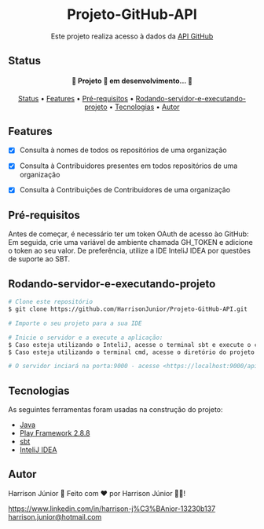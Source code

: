 <h1 align="center">Projeto-GitHub-API</h1>

<p align="center">Este projeto realiza acesso à dados da <a href="https://docs.github.com/pt/rest"> API GitHub </a></p>

## Status

<h4 align="center"> 
	🚧  Projeto 🚀 em desenvolvimento...  🚧
</h4>


<p align="center">
 <a href="#Status">Status</a> •
 <a href="#Features">Features</a> • 
 <a href="#Pré-requisitos">Pré-requisitos</a> •  
 <a href="#Rodando-servidor-e-executando-projeto">Rodando-servidor-e-executando-projeto</a> •
 <a href="#Tecnologias">Tecnologias</a> •
 <a href="#Autor">Autor</a>
</p>

## Features

- [x] Consulta à nomes de todos os repositórios de uma organização
- [x] Consulta à Contribuidores presentes em todos repositórios de uma organização
- [x] Consulta à Contribuições de Contribuidores de uma organização


## Pré-requisitos

Antes de começar, é necessário ter um token OAuth de acesso ào GitHub:
Em seguida, crie uma variável de ambiente chamada GH_TOKEN e adicione o token ao seu valor.
De preferência, utilize a IDE InteliJ IDEA por questões de suporte ao SBT.


## Rodando-servidor-e-executando-projeto

```bash
# Clone este repositório
$ git clone https://github.com/HarrisonJunior/Projeto-GitHub-API.git

# Importe o seu projeto para a sua IDE

# Inicie o servidor e a execute a aplicação:
$ Caso esteja utilizando o InteliJ, acesse o terminal sbt e execute o comando run
$ Caso esteja utilizando o terminal cmd, acesse o diretório do projeto e execute o comando sbt run

# O servidor inciará na porta:9000 - acesse <https://localhost:9000/api/v1/organizations/[nome-da-organização]/contributors passando> o nome da organização neste link
```

## Tecnologias

As seguintes ferramentas foram usadas na construção do projeto:

- [Java](https://docs.oracle.com/javase/8/docs)
- [Play Framework 2.8.8](https://www.playframework.com/documentation/2.8.8/Home)
- [sbt](https://www.scala-sbt.org/1.x/docs)
- [InteliJ IDEA](https://www.jetbrains.com/pt-br/idea)

## Autor

Harrison Júnior 🚀
Feito com ❤️ por Harrison Júnior 👋🏽!

https://www.linkedin.com/in/harrison-j%C3%BAnior-13230b137 harrison.junior@hotmail.com
